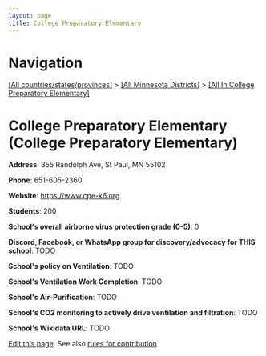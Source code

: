 ```yaml
---
layout: page
title: College Preparatory Elementary
---
```

# Navigation

[[All countries/states/provinces]](../../..) > [[All Minnesota Districts]](../..) > [[All In College Preparatory Elementary]](..)

# College Preparatory Elementary (College Preparatory Elementary)

**Address**: 355 Randolph Ave, St Paul, MN 55102

**Phone**: 651-605-2360

**Website**: <https://www.cpe-k6.org>

**Students**: 200

**School's overall airborne virus protection grade (0-5)**: 0

**Discord, Facebook, or WhatsApp group for discovery/advocacy for THIS school**: TODO

**School's policy on Ventilation**: TODO

**School's Ventilation Work Completion**: TODO

**School's Air-Purification**: TODO

**School's CO2 monitoring to actively drive ventilation and filtration**: TODO

**School's Wikidata URL**: TODO


[Edit this page](https://github.com/ventilate-schools/MN/edit/main/./College_Preparatory_Elementary/College_Preparatory_Elementary.md). See also [rules for contribution](../../../contribution-rules/)